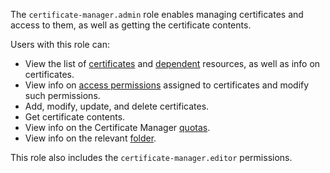 The `certificate-manager.admin` role enables managing certificates and access to them, as well as getting the certificate contents.

Users with this role can:
* View the list of [certificates](../../certificate-manager/concepts/index.md/#types) and [dependent](../../certificate-manager/concepts/services.md) resources, as well as info on certificates.
* View info on [access permissions](../../iam/concepts/access-control/index.md) assigned to certificates and modify such permissions.
* Add, modify, update, and delete certificates.
* Get certificate contents.
* View info on the Certificate Manager [quotas](../../certificate-manager/concepts/limits.md#certificate-manager-quotas).
* View info on the relevant [folder](../../resource-manager/concepts/resources-hierarchy.md#folder).

This role also includes the `certificate-manager.editor` permissions.